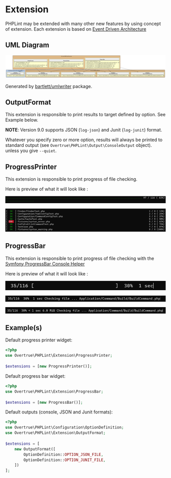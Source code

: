 # Extension

PHPLint may be extended with many other new features by using concept of extension. 
Each extension is based on [Event Driven Architecture](./event.md)

## UML Diagram

![UML Diagram](../assets/extension-uml-diagram.svg)

Generated by [bartlett/umlwriter][bartlett/umlwriter] package.

## OutputFormat

This extension is responsible to print results to target defined by option. See Example below.

**NOTE**: Version 9.0 supports JSON (`log-json`) and Junit (`log-junit`) format.

Whatever you specify zero or more option, results will always be printed to standard output (see `Overtrue\PHPLint\Output\ConsoleOutput` object).
unless you give `--quiet`.

## ProgressPrinter

This extension is responsible to print progress of file checking.

Here is preview of what it will look like : 

![Progress Printer Normal](../assets/progress-printer-normal.png)

![Progress Printer Verbose](../assets/progress-printer-verbose.png)

## ProgressBar

This extension is responsible to print progress of file checking with the [Symfony ProgressBar Console Helper][symfony-progressbar]

Here is preview of what it will look like :

![Progress Bar Normal](../assets/progress-bar-normal.png)

![Progress Bar Verbose](../assets/progress-bar-verbose.png)

![Progress Bar Verbose Max](../assets/progress-bar-verbose-max.png)

## Example(s)

Default progress printer widget:

```php 
<?php
use Overtrue\PHPLint\Extension\ProgressPrinter;

$extensions = [new ProgressPrinter()];

```

Default progress bar widget:

```php 
<?php
use Overtrue\PHPLint\Extension\ProgressBar;

$extensions = [new ProgressBar()];

```

Default outputs (console, JSON and Junit formats):

```php 
<?php
use Overtrue\PHPLint\Configuration\OptionDefinition;
use Overtrue\PHPLint\Extension\OutputFormat;

$extensions = [
    new OutputFormat([
        OptionDefinition::OPTION_JSON_FILE,
        OptionDefinition::OPTION_JUNIT_FILE,
    ])
];

```

[bartlett/umlwriter]: https://github.com/llaville/umlwriter
[symfony-progressbar]: https://symfony.com/doc/current/components/console/helpers/progressbar.html
